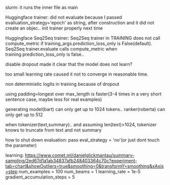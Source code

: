slurm:
it runs the inner file as main

Huggingface trainer:
did not evaluate because I passed evalluation_strategy='epoch' as string, after construction and it did not create an
objec.. init trainer properly next time

Huggingface Seq2Seq trainer:
Seq2Seq trainer in TRAINING does not call compute_metric if training_args.prediction_loss_only is False(default).
Seq2Seq trainer.evaluate calls compute_metric when training.prediction_loss_only is false..

disable dropout made it clear that the model does not learn?

too small learning rate caused it not to converge in reasonable time.

non deterministic logits in training because of dropout

using padding=longest over max_length is faster(3-4 times in a very short sentence case, maybe less for real examples)

generating model(bart) can only get up to 1024 tokens.. ranker(roberta) can only get up to 512

when tokenizer(text,summary).. and assuming len(text)>1024, tokenizer knows to truncate from text and not summary

how to shut down evaluation:
pass eval_strategy = 'no'(or just dont touch the parameter)

learning:
https://www.comet.ml/danielglickmantau/summary-sampling/2ed67d1a1ab34837afb248403364c70c?experiment-tab=chart&showOutliers=true&smoothing=0&transformY=smoothing&xAxis=step
num_examples = 100 num_beams = 1 learning_rate = 1e-5 gradient_accumulation_steps = 5

